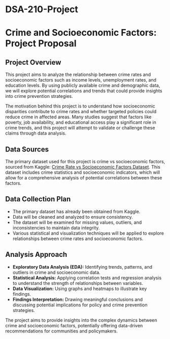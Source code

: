 # DSA-210-Project
# Crime and Socioeconomic Factors: Project Proposal

## Project Overview
This project aims to analyze the relationship between crime rates and socioeconomic factors such as income levels, unemployment rates, and education levels. By using publicly available crime and demographic data, we will explore potential correlations and trends that could provide insights into crime prevention strategies.

The motivation behind this project is to understand how socioeconomic disparities contribute to crime rates and whether targeted policies could reduce crime in affected areas. Many studies suggest that factors like poverty, job availability, and educational access play a significant role in crime trends, and this project will attempt to validate or challenge these claims through data analysis.

## Data Sources
The primary dataset used for this project is crime vs socioeconomic factors, sourced from Kaggle: [Crime Rate vs Socioeconomic Factors Dataset](https://www.kaggle.com/datasets/adilshamim8/crime-rate-vs-socioeconomic-factors/data). This dataset includes crime statistics and socioeconomic indicators, which will allow for a comprehensive analysis of potential correlations between these factors.

## Data Collection Plan
- The primary dataset has already been obtained from Kaggle.
- Data will be cleaned and analyzed to ensure consistency.
- The dataset will be examined for missing values, outliers, and inconsistencies to maintain data integrity.
- Various statistical and visualization techniques will be applied to explore relationships between crime rates and socioeconomic factors.

## Analysis Approach
- **Exploratory Data Analysis (EDA):** Identifying trends, patterns, and outliers in crime and socioeconomic data.
- **Statistical Analysis:** Applying correlation tests and regression analysis to understand the strength of relationships between variables.
- **Data Visualization:** Using graphs and heatmaps to illustrate key findings.
- **Findings Interpretation:** Drawing meaningful conclusions and discussing potential implications for policy and crime prevention strategies.

The project aims to provide insights into the complex dynamics between crime and socioeconomic factors, potentially offering data-driven recommendations for communities and policymakers.
